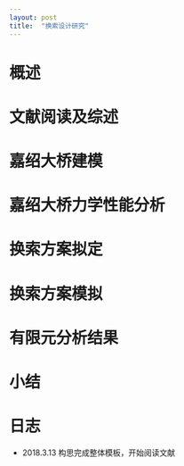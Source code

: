 ```yaml
---
layout: post
title:  "换索设计研究"
---
```


# 概述

# 文献阅读及综述

# 嘉绍大桥建模

# 嘉绍大桥力学性能分析

# 换索方案拟定

# 换索方案模拟

# 有限元分析结果

# 小结


# 日志

* 2018.3.13 构思完成整体模板，开始阅读文献

